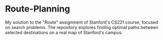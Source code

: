 # Route-Planning
My solution to the "Route" assignment of Stanford's CS221 course, focused on search problems. The repository explores finding optimal paths between selected destinations on a real map of Stanford's campus.
